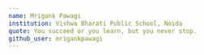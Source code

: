 ```yaml
---
name: Mrigank Pawagi
institution: Vishwa Bharati Public School, Noida
quote: You succeed or you learn, but you never stop.  
github_user: mrigankpawagi
---
```

